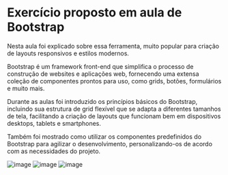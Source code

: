 
<h1>Exercício proposto em aula de Bootstrap</h1>
<p>Nesta aula foi explicado sobre essa ferramenta, muito popular para criação de layouts responsivos e estilos modernos.</p>
<p> Bootstrap é um framework front-end que simplifica o processo de construção de websites e aplicações web, 
fornecendo uma extensa coleção de componentes prontos para uso, como grids, botões, formulários e muito mais.</p>
<p>Durante as aulas foi introduzido os princípios básicos do Bootstrap, incluindo sua estrutura de grid flexível que se adapta a diferentes tamanhos de tela, 
facilitando a criação de layouts que funcionam bem em dispositivos desktops, tablets e smartphones. </p>
<p>Também foi mostrado como  utilizar os componentes predefinidos do Bootstrap para agilizar o desenvolvimento, personalizando-os de acordo com as necessidades do projeto.</p>


![image](https://github.com/leiasantos/EXERCICIO-SITE-BOOTSTRAP-ONG-MENINAS/assets/57420848/30a337ba-207f-4171-a481-9cc1b61e0f45)
![image](https://github.com/leiasantos/EXERCICIO-SITE-BOOTSTRAP-ONG-MENINAS/assets/57420848/9c1fb37a-a80b-41a7-998d-dcb0dd6a3110)
![image](https://github.com/leiasantos/EXERCICIO-SITE-BOOTSTRAP-ONG-MENINAS/assets/57420848/da9f06d1-1d32-4cf6-87be-e2c97669dc54)

